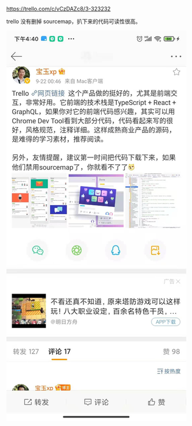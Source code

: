 https://trello.com/c/vCzDAZc8/3-323232

trello 没有删掉 sourcemap，扒下来的代码可读性很高。

![介绍](./WechatIMG10769.jpeg)

